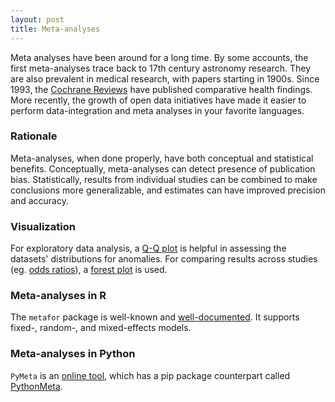 ```yaml
---
layout: post
title: Meta-analyses
---
```


Meta analyses have been around for a long time. By some accounts, the first meta-analyses trace back to 17th century astronomy research. They are also prevalent in medical research, with papers starting in 1900s. Since 1993, the [Cochrane Reviews](https://www.cochranelibrary.com/) have published comparative health findings. More recently, the growth of open data initiatives have made it easier to perform data-integration and meta analyses in your favorite languages.

### Rationale

Meta-analyses, when done properly, have both conceptual and statistical benefits. Conceptually, meta-analyses can detect presence of publication bias. Statistically, results from individual studies can be combined to make conclusions more generalizable, and estimates can have improved precision and accuracy.

### Visualization

For exploratory data analysis, a [Q-Q plot](https://en.wikipedia.org/wiki/Q%E2%80%93Q_plot) is helpful in assessing the datasets' distributions for anomalies. For comparing results across studies (eg. [odds ratios](https://en.wikipedia.org/wiki/Odds_ratio)), a [forest plot](https://en.wikipedia.org/wiki/Forest_plot) is used.

### Meta-analyses in R

The `metafor` package is well-known and [well-documented](http://www.metafor-project.org/doku.php/help). It supports fixed-, random-, and mixed-effects models.

### Meta-analyses in Python

`PyMeta` is an [online tool](http://www.pymeta.com/), which has a pip package counterpart called [PythonMeta](https://pypi.org/project/PythonMeta/).
